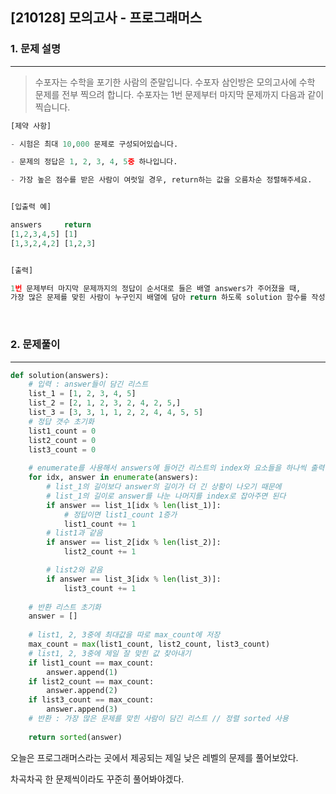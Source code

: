 ## [210128] 모의고사 - 프로그래머스

### 1. 문제 설명

---

> 수포자는 수학을 포기한 사람의 준말입니다. 수포자 삼인방은 모의고사에 수학 문제를 전부 찍으려 합니다. 수포자는 1번 문제부터 마지막 문제까지 다음과 같이 찍습니다.

```python
[제약 사항]

- 시험은 최대 10,000 문제로 구성되어있습니다.

- 문제의 정답은 1, 2, 3, 4, 5중 하나입니다.

- 가장 높은 점수를 받은 사람이 여럿일 경우, return하는 값을 오름차순 정렬해주세요.


[입출력 예]

answers		return
[1,2,3,4,5]	[1]
[1,3,2,4,2]	[1,2,3]


[출력]

1번 문제부터 마지막 문제까지의 정답이 순서대로 들은 배열 answers가 주어졌을 때, 
가장 많은 문제를 맞힌 사람이 누구인지 배열에 담아 return 하도록 solution 함수를 작성해주세요.
```

<br>

### 2. 문제풀이

---

```python
def solution(answers):
    # 입력 : answer들이 담긴 리스트
    list_1 = [1, 2, 3, 4, 5]
    list_2 = [2, 1, 2, 3, 2, 4, 2, 5,]
    list_3 = [3, 3, 1, 1, 2, 2, 4, 4, 5, 5]
    # 정답 갯수 초기화
    list1_count = 0
    list2_count = 0
    list3_count = 0
    
    # enumerate를 사용해서 answers에 들어간 리스트의 index와 요소들을 하나씩 출력
    for idx, answer in enumerate(answers):
        # list_1의 길이보다 answer의 길이가 더 긴 상황이 나오기 때문에
        # list_1의 길이로 answer를 나눈 나머지를 index로 잡아주면 된다
        if answer == list_1[idx % len(list_1)]:
            # 정답이면 list1_count 1증가
            list1_count += 1
       	# list1과 같음
        if answer == list_2[idx % len(list_2)]:
            list2_count += 1

        # list2와 같음    
        if answer == list_3[idx % len(list_3)]:
            list3_count += 1
            
    # 반환 리스트 초기화
    answer = []
    
    # list1, 2, 3중에 최대값을 따로 max_count에 저장
    max_count = max(list1_count, list2_count, list3_count)
    # list1, 2, 3중에 제일 잘 맞힌 값 찾아내기
    if list1_count == max_count:
        answer.append(1)
    if list2_count == max_count:
        answer.append(2)
    if list3_count == max_count:
        answer.append(3)
    # 반환 : 가장 많은 문제를 맞힌 사람이 담긴 리스트 // 정렬 sorted 사용
      
    return sorted(answer)
```



오늘은 프로그래머스라는 곳에서 제공되는 제일 낮은 레벨의 문제를 풀어보았다. 

차곡차곡 한 문제씩이라도 꾸준히 풀어봐야겠다.
